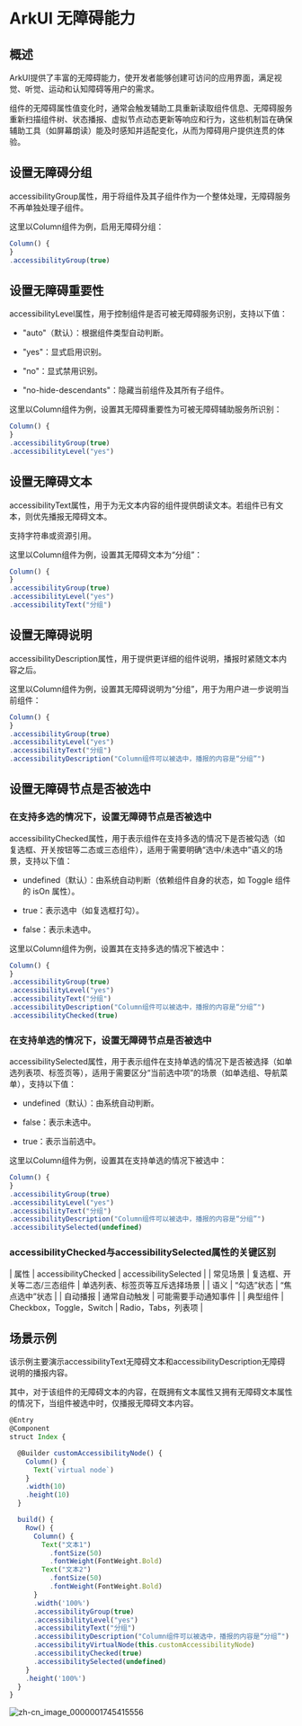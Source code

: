 # ArkUI 无障碍能力

## 概述

ArkUI提供了丰富的无障碍能力，使开发者能够创建可访问的应用界面，满足视觉、听觉、运动和认知障碍等用户的需求。

组件的无障碍属性值变化时，通常会触发辅助工具重新读取组件信息、无障碍服务重新扫描组件树、状态播报、虚拟节点动态更新等响应和行为，这些机制旨在确保辅助工具（如屏幕朗读）能及时感知并适配变化，从而为障碍用户提供连贯的体验。

## 设置无障碍分组

accessibilityGroup属性，用于将组件及其子组件作为一个整体处理，无障碍服务不再单独处理子组件。

这里以Column组件为例，启用无障碍分组：

```ts
Column() {
}
.accessibilityGroup(true)
```

## 设置无障碍重要性

accessibilityLevel属性，用于控制组件是否可被无障碍服务识别，支持以下值：

- "auto"（默认）：根据组件类型自动判断。

- "yes"：显式启用识别。

- "no"：显式禁用识别。

- "no-hide-descendants"：隐藏当前组件及其所有子组件。

这里以Column组件为例，设置其无障碍重要性为可被无障碍辅助服务所识别：

```ts
Column() {
}
.accessibilityGroup(true)
.accessibilityLevel("yes")
```

## 设置无障碍文本

accessibilityText属性，用于为无文本内容的组件提供朗读文本。若组件已有文本，则优先播报无障碍文本。

支持字符串或资源引用。

这里以Column组件为例，设置其无障碍文本为“分组”：

```ts
Column() {
}
.accessibilityGroup(true)
.accessibilityLevel("yes")
.accessibilityText("分组")
```

## 设置无障碍说明

accessibilityDescription属性，用于提供更详细的组件说明，播报时紧随文本内容之后。

这里以Column组件为例，设置其无障碍说明为“分组”，用于为用户进一步说明当前组件：

```ts
Column() {
}
.accessibilityGroup(true)
.accessibilityLevel("yes")
.accessibilityText("分组")
.accessibilityDescription("Column组件可以被选中，播报的内容是“分组”")
```

## 设置无障碍节点是否被选中

### 在支持多选的情况下，设置无障碍节点是否被选中

accessibilityChecked属性，用于表示组件在支持多选的情况下是否被勾选（如复选框、开关按钮等二态或三态组件），适用于需要明确“选中/未选中”语义的场景，支持以下值：

- undefined（默认）：由系统自动判断（依赖组件自身的状态，如 Toggle 组件的 isOn 属性）。

- true：表示选中（如复选框打勾）。

- false：表示未选中。

这里以Column组件为例，设置其在支持多选的情况下被选中：

```ts
Column() {
}
.accessibilityGroup(true)
.accessibilityLevel("yes")
.accessibilityText("分组")
.accessibilityDescription("Column组件可以被选中，播报的内容是“分组”")
.accessibilityChecked(true)
```

### 在支持单选的情况下，设置无障碍节点是否被选中

accessibilitySelected属性，用于表示组件在支持单选的情况下是否被选择（如单选列表项、标签页等），适用于需要区分“当前选中项”的场景（如单选组、导航菜单），支持以下值：

- undefined（默认）：由系统自动判断。

- false：表示未选中。

- true：表示当前选中。

这里以Column组件为例，设置其在支持单选的情况下被选中：

```ts
Column() {
}
.accessibilityGroup(true)
.accessibilityLevel("yes")
.accessibilityText("分组")
.accessibilityDescription("Column组件可以被选中，播报的内容是“分组”")
.accessibilitySelected(undefined)
```

### accessibilityChecked与accessibilitySelected属性的关键区别

| 属性    | accessibilityChecked     | accessibilitySelected |
| 常见场景 | 复选框、开关等二态/三态组件 | 单选列表、标签页等互斥选择场景 |
| 语义    | “勾选”状态                | 	“焦点选中”状态 |
| 自动播报 | 通常自动触发             | 可能需要手动通知事件 |
| 典型组件 | Checkbox，Toggle，Switch | Radio，Tabs，列表项 |

## 场景示例

该示例主要演示accessibilityText无障碍文本和accessibilityDescription无障碍说明的播报内容。

其中，对于该组件的无障碍文本的内容，在既拥有文本属性又拥有无障碍文本属性的情况下，当组件被选中时，仅播报无障碍文本内容。

```ts
@Entry
@Component
struct Index {

  @Builder customAccessibilityNode() {
    Column() {
      Text(`virtual node`)
    }
    .width(10)
    .height(10)
  }

  build() {
    Row() {
      Column() {
        Text("文本1")
          .fontSize(50)
          .fontWeight(FontWeight.Bold)
        Text("文本2")
          .fontSize(50)
          .fontWeight(FontWeight.Bold)
      }
      .width('100%')
      .accessibilityGroup(true)
      .accessibilityLevel("yes")
      .accessibilityText("分组")
      .accessibilityDescription("Column组件可以被选中，播报的内容是“分组”")
      .accessibilityVirtualNode(this.customAccessibilityNode)
      .accessibilityChecked(true)
      .accessibilitySelected(undefined)
    }
    .height('100%')
  }
}
```

![zh-cn_image_0000001745415556](figures/zh-cn_image_0000001745415556.jpg)
<!--RP1--><!--RP1End-->